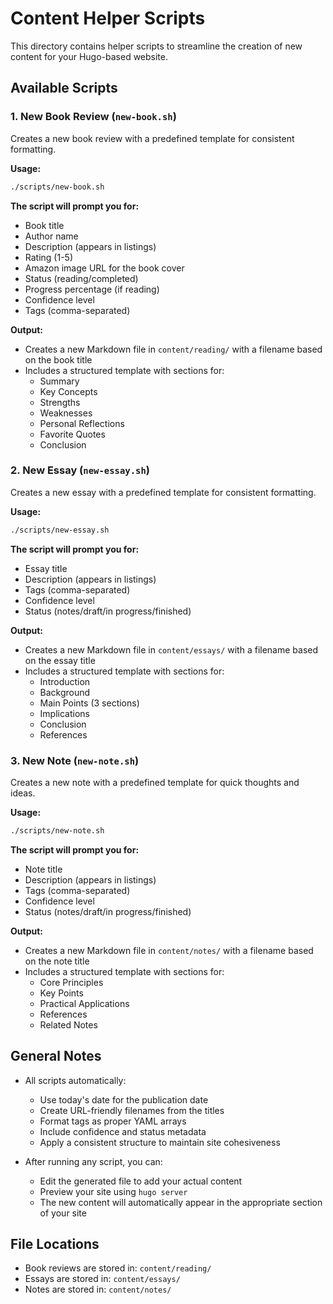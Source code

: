 # Content Helper Scripts

This directory contains helper scripts to streamline the creation of new content for your Hugo-based website.

## Available Scripts

### 1. New Book Review (`new-book.sh`)

Creates a new book review with a predefined template for consistent formatting.

**Usage:**
```bash
./scripts/new-book.sh
```

**The script will prompt you for:**
- Book title
- Author name
- Description (appears in listings)
- Rating (1-5)
- Amazon image URL for the book cover
- Status (reading/completed)
- Progress percentage (if reading)
- Confidence level
- Tags (comma-separated)

**Output:**
- Creates a new Markdown file in `content/reading/` with a filename based on the book title
- Includes a structured template with sections for:
  - Summary
  - Key Concepts
  - Strengths
  - Weaknesses
  - Personal Reflections
  - Favorite Quotes
  - Conclusion

### 2. New Essay (`new-essay.sh`)

Creates a new essay with a predefined template for consistent formatting.

**Usage:**
```bash
./scripts/new-essay.sh
```

**The script will prompt you for:**
- Essay title
- Description (appears in listings)
- Tags (comma-separated)
- Confidence level
- Status (notes/draft/in progress/finished)

**Output:**
- Creates a new Markdown file in `content/essays/` with a filename based on the essay title
- Includes a structured template with sections for:
  - Introduction
  - Background
  - Main Points (3 sections)
  - Implications
  - Conclusion
  - References

### 3. New Note (`new-note.sh`)

Creates a new note with a predefined template for quick thoughts and ideas.

**Usage:**
```bash
./scripts/new-note.sh
```

**The script will prompt you for:**
- Note title
- Description (appears in listings)
- Tags (comma-separated)
- Confidence level
- Status (notes/draft/in progress/finished)

**Output:**
- Creates a new Markdown file in `content/notes/` with a filename based on the note title
- Includes a structured template with sections for:
  - Core Principles
  - Key Points
  - Practical Applications
  - References
  - Related Notes

## General Notes

- All scripts automatically:
  - Use today's date for the publication date
  - Create URL-friendly filenames from the titles
  - Format tags as proper YAML arrays
  - Include confidence and status metadata
  - Apply a consistent structure to maintain site cohesiveness

- After running any script, you can:
  - Edit the generated file to add your actual content
  - Preview your site using `hugo server`
  - The new content will automatically appear in the appropriate section of your site

## File Locations

- Book reviews are stored in: `content/reading/`
- Essays are stored in: `content/essays/`
- Notes are stored in: `content/notes/` 